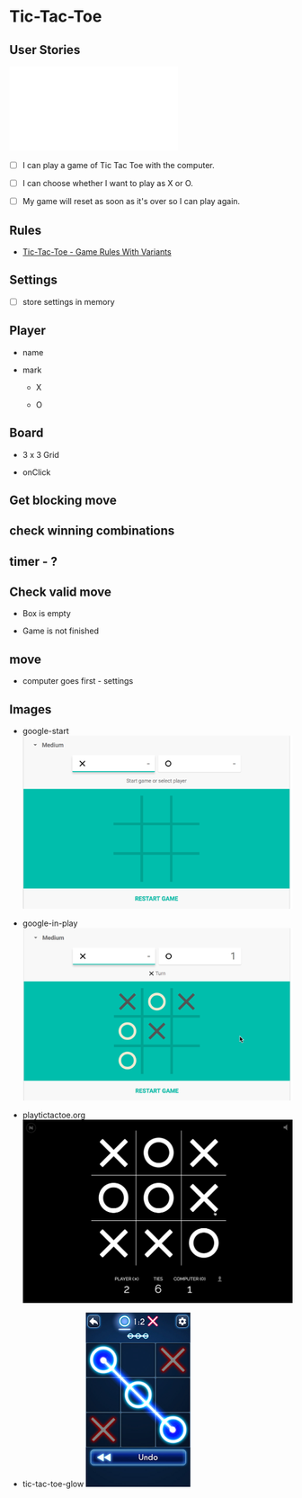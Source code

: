 # Tic-Tac-Toe


## User Stories
![](assets/3B89B2B8-F18C-400B-B8FB-14A419F944CB.pdf)

- [ ] I can play a game of Tic Tac Toe with the computer.

- [ ] I can choose whether I want to play as X or O.

- [ ] My game will reset as soon as it's over so I can play again.

## Rules

- [Tic-Tac-Toe - Game Rules With Variants](https://www.thespruce.com/tic-tac-toe-game-rules-412170)

## Settings

- [ ] store settings in memory

## Player

- name

- mark

	- X

	- O

## Board

- 3 x 3 Grid

- onClick

## Get blocking move

## check winning combinations

## timer - ?

## Check valid move

- Box is empty

- Game is not finished

## move

- computer goes first - settings

## Images

- google-start
![](assets/FC2A580E-12DB-4093-ACCE-F6897B895F4A.png)

- google-in-play
![](assets/9F5F9E91-4AB9-4FFD-9955-D97A94B8E341.png)

- playtictactoe.org
![](assets/5560E234-4A8B-4696-9BC3-DCC977906D5B.png)

- tic-tac-toe-glow
![](assets/CDB60A40-4496-4C89-93EF-F2816106A7CD.png)

